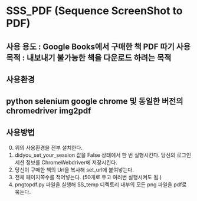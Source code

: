 # SSS_PDF (Sequence ScreenShot to PDF)

사용 용도 : Google Books에서 구매한 책 PDF 따기
사용 목적 : 내보내기 불가능한 책을 다운로드 하려는 목적
---
## 사용환경

python
selenium
google chrome 및 동일한 버전의 chromedriver
img2pdf
---
## 사용방법

0. 위의 사용환경을 전부 설치한다.
1. didyou_set_your_session 값을 False 상태에서 한 번 실행시킨다.
    당신의 로그인 세션 정보를 ChromeWebdriver에 저장시킨다.
2. 당신이 구매한 책의 Url을 복사해 set_url에 붙여넣는다.
3. 전체 페이지쪽수를 적어넣는다. (50개로 두고 여러번 실행시켜도 됨.)
4. pngtopdf.py 파일을 실행해 SS_temp 디렉토리 내부의 모든 png 파일을 pdf로 묶는다.